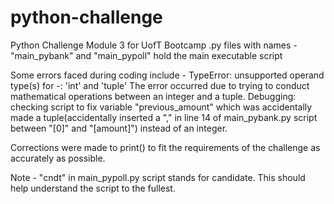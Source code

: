 # python-challenge
Python Challenge Module 3 for UofT Bootcamp
.py files with names - "main_pybank" and "main_pypoll" hold the main executable script

Some errors faced during coding include -
  TypeError: unsupported operand type(s) for -: 'int' and 'tuple'
  The error occurred due to trying to conduct mathematical operations between an integer and a tuple.
    Debugging: checking script to fix variable "previous_amount" which was accidentally made a tuple(accidentally inserted a         "," in line 14 of main_pybank.py script between "[0]" and "[amount]") instead of an integer.  

Corrections were made to print() to fit the requirements of the challenge as accurately as possible. 

Note - "cndt" in main_pypoll.py script stands for candidate. This should help understand the script to the fullest.
